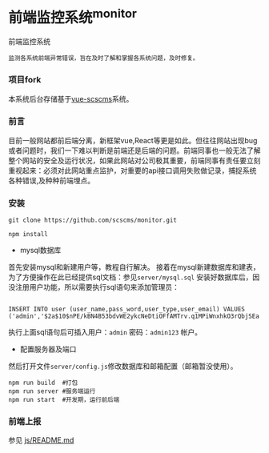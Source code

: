# 前端监控系统<sup>monitor</sup>

前端监控系统

    监测各系统前端异常错误，旨在及时了解和掌握各系统问题，及时修复。

### 项目fork

本系统后台存储基于[vue-scscms](https://github.com/scscms/vue-scscms)系统。

### 前言

目前一般网站都前后端分离，新框架vue,React等更是如此。但往往网站出现bug或者问题时，我们一下难以判断是前端还是后端的问题。前端同事也一般无法了解整个网站的安全及运行状况，如果此网站对公司极其重要，前端同事有责任要立刻重视起来：必须对此网站重点监护，对重要的api接口调用失败做记录，捕捉系统各种错误,及种种前端埋点。

### 安装

```
git clone https://github.com/scscms/monitor.git

npm install
```

- mysql数据库

首先安装mysql和新建用户等，教程自行解决。
接着在mysql新建数据库和建表，为了方便操作在此已经提供sql文档：参见`server/mysql.sql`
安装好数据库后，因没注册用户功能，所以需要执行sql语句来添加管理员：

```

INSERT INTO user (user_name,pass_word,user_type,user_email) VALUES ('admin','$2a$10$nPE/kBN4B53bdvWE2ykcNeDtiOFfAMTrv.q1MPiWnxhkO3rQbjSEa',1,'10000@qq.com');

```

执行上面sql语句后可插入用户：`admin`  密码：`admin123` 帐户。

- 配置服务器及端口

然后打开文件`server/config.js`修改数据库和邮箱配置（邮箱暂没使用）。


```
npm run build  #打包
npm run server #服务端运行
npm run start  #开发期，运行前后端
```

### 前端上报

参见 [js/README.md](./js/README.md)